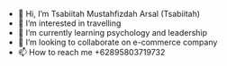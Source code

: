 - 👋 Hi, I’m Tsabiitah Mustahfizdah Arsal (Tsabiitah)
- 👀 I’m interested in travelling
- 🌱 I’m currently learning psychology and leadership
- 💞️ I’m looking to collaborate on e-commerce company
- 📫 How to reach me +62895803719732

<!---
tsabiitahmustahfizdahA/tsabiitahmustahfizdahA is a ✨ special ✨ repository because its `README.md` (this file) appears on your GitHub profile.
You can click the Preview link to take a look at your changes.
--->
